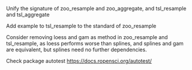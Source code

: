 Unify the signature of zoo_resample and zoo_aggregate, and tsl_resample and tsl_aggregate


Add example to tsl_resample to the standard of zoo_resample

Consider removing loess and gam as method in zoo_resample and tsl_resample, as loess performs worse than splines, and splines and gam are equivalent, but splines need no further dependencies.

Check package autotest https://docs.ropensci.org/autotest/
